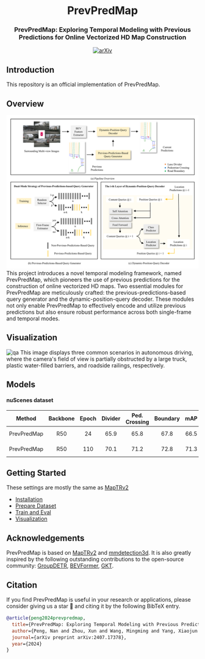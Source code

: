 <div align="center">
  <h1>PrevPredMap</h1>
  
  <h3>PrevPredMap: Exploring Temporal Modeling with Previous Predictions for Online Vectorized HD Map Construction </h3>
  
  [![arXiv](https://img.shields.io/badge/arXiv-Paper-<COLOR>.svg)](https://arxiv.org/abs/2407.17378)
  
</div>

## Introduction
This repository is an official implementation of PrevPredMap.

## Overview
![overview](assets/overview_v5.png "overview")
This project introduces a novel temporal modeling framework, named PrevPredMap, which pioneers the use of previous predictions for the construction of online vectorized HD maps. Two essential modules for PrevPredMap are meticulously crafted: the previous-predictions-based query generator and the dynamic-position-query decoder. These modules not only enable PrevPredMap to effectively encode and utilize previous predictions but also ensure robust performance across both single-frame and temporal modes. 

## Visualization
![qa](assets/qa_v3.png "qa")
This image displays three common scenarios in autonomous driving, where the camera's field of view is partially obstructed by a large truck, plastic water-filled barriers, and roadside railings, respectively.

## Models

#### nuScenes dataset

| Method  | Backbone | Epoch | Divider | Ped. Crossing | Boundary | mAP | Config | Download |
|:----:|:----:|:-----:|:----:|:----:|:----:|:----:|:----:|:----:|
| PrevPredMap | R50 | 24 | 65.9 | 65.8 | 67.8 | 66.5 | [config](projects/configs/prevpredmap/prevpredmap_nusc_r50_24ep.py) | [model & log](https://drive.google.com/drive/folders/1bxhlKsZhMl6cDLMZl90oc6PhM2itEMUb?usp=sharing) |
| PrevPredMap | R50 | 110 | 70.1 | 71.2 | 72.8 | 71.3 | [config](projects/configs/prevpredmap/prevpredmap_nusc_r50_110ep.py) | [model & log](https://drive.google.com/drive/folders/17r3Sg2TJb0iZ5greWW2HRhKEd0qw7qnP?usp=sharing) |

## Getting Started
These settings are mostly the same as [MapTRv2](https://github.com/hustvl/MapTR/tree/maptrv2)
- [Installation](docs/install.md)
- [Prepare Dataset](docs/prepare_dataset.md)
- [Train and Eval](docs/train_eval.md)
- [Visualization](docs/visualization.md)

## Acknowledgements

PrevPredMap is based on [MapTRv2](https://github.com/hustvl/MapTR/tree/maptrv2) and [mmdetection3d](https://github.com/open-mmlab/mmdetection3d). It is also greatly inspired by the following outstanding contributions to the open-source community: [GroupDETR](https://github.com/Atten4Vis/GroupDETR), [BEVFormer](https://github.com/fundamentalvision/BEVFormer), [GKT](https://github.com/hustvl/GKT).

## Citation
If you find PrevPredMap is useful in your research or applications, please consider giving us a star 🌟 and citing it by the following BibTeX entry.
```bibtex
@article{peng2024prevpredmap,
  title={PrevPredMap: Exploring Temporal Modeling with Previous Predictions for Online Vectorized HD Map Construction},
  author={Peng, Nan and Zhou, Xun and Wang, Mingming and Yang, Xiaojun and Chen, Songming and Chen, Guisong},
  journal={arXiv preprint arXiv:2407.17378},
  year={2024}
}
```